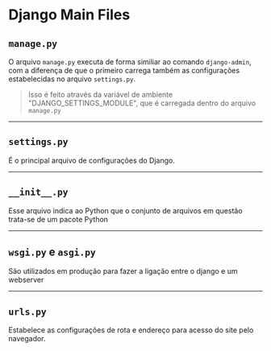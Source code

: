 # Django Main Files

## `manage.py`
O arquivo `manage.py` executa de forma similiar ao comando `django-admin`, com a diferença de que o primeiro carrega também as configurações estabelecidas no arquivo `settings.py`.
>Isso é feito através da variável de ambiente "DJANGO_SETTINGS_MODULE", que é carregada dentro do arquivo `manage.py`
- - - 
## `settings.py`
É o principal arquivo de configurações do Django.
- - - 
## `__init__.py`
Esse arquivo indica ao Python que o conjunto de arquivos em questão trata-se de um pacote Python
- - - 
## `wsgi.py` e `asgi.py`
São utilizados em produção para fazer a ligação entre o django e um webserver
- - - 
## `urls.py`
Estabelece as configurações de rota e endereço para acesso do site pelo navegador.